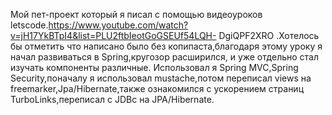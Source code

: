 Мой пет-проект который я писал с помощью видеоуроков
letscode.https://www.youtube.com/watch?v=jH17YkBTpI4&list=PLU2ftbIeotGoGSEUf54LQH-
DgiQPF2XRO .Хотелось бы отметить что написано было без копипаста,благодаря этому уроку я
начал развиваться в Spring,кругозор расширился, и уже отдельно стал изучать компоненты
различные. Использовал я Spring MVC,Spring Security,поначалу я использовал mustache,потом
переписал views на freemarker,Jpa/Hibernate,также ознакомился с ускорением страниц
TurboLinks,переписал с JDBc на JPA/Hibernate.
